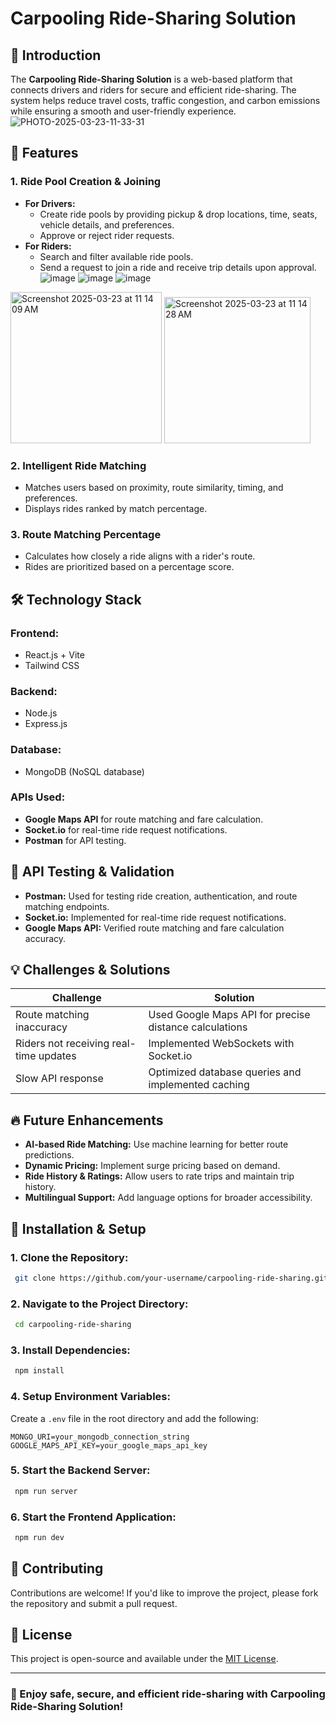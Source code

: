 # Carpooling Ride-Sharing Solution

## 🚀 Introduction
The **Carpooling Ride-Sharing Solution** is a web-based platform that connects drivers and riders for secure and efficient ride-sharing. The system helps reduce travel costs, traffic congestion, and carbon emissions while ensuring a smooth and user-friendly experience.
![PHOTO-2025-03-23-11-33-31](https://github.com/user-attachments/assets/15ca2795-7d17-446f-b040-3d4447237357)
## 🎯 Features

### **1. Ride Pool Creation & Joining**
- **For Drivers:**
  - Create ride pools by providing pickup & drop locations, time, seats, vehicle details, and preferences.
  - Approve or reject rider requests.
- **For Riders:**
  - Search and filter available ride pools.
  - Send a request to join a ride and receive trip details upon approval.
![image](https://github.com/user-attachments/assets/9aafcb7d-7fa1-49c5-bbf1-369e205bfd37)
![image](https://github.com/user-attachments/assets/8e9d70d6-6587-4776-a902-7da120b5cafb)
![image](https://github.com/user-attachments/assets/84a8e351-80b3-4006-8fab-4b70d33f1d90)
<img width="242" alt="Screenshot 2025-03-23 at 11 14 09 AM" src="https://github.com/user-attachments/assets/62f7ee89-7338-4436-bb63-1cd04840ee6b" />

<img width="234" alt="Screenshot 2025-03-23 at 11 14 28 AM" src="https://github.com/user-attachments/assets/1d1a1d60-8671-4172-a3c7-946ce72ebdd4" />

### **2. Intelligent Ride Matching**
- Matches users based on proximity, route similarity, timing, and preferences.
- Displays rides ranked by match percentage.

### **3. Route Matching Percentage**
- Calculates how closely a ride aligns with a rider's route.
- Rides are prioritized based on a percentage score.

## 🛠️ Technology Stack
### **Frontend:**
- React.js + Vite
- Tailwind CSS

### **Backend:**
- Node.js
- Express.js

### **Database:**
- MongoDB (NoSQL database)

### **APIs Used:**
- **Google Maps API** for route matching and fare calculation.
- **Socket.io** for real-time ride request notifications.
- **Postman** for API testing.

## 🧪 API Testing & Validation
- **Postman:** Used for testing ride creation, authentication, and route matching endpoints.
- **Socket.io:** Implemented for real-time ride request notifications.
- **Google Maps API:** Verified route matching and fare calculation accuracy.

## 💡 Challenges & Solutions
| **Challenge** | **Solution** |
|--------------|-------------|
| Route matching inaccuracy | Used Google Maps API for precise distance calculations |
| Riders not receiving real-time updates | Implemented WebSockets with Socket.io |
| Slow API response | Optimized database queries and implemented caching |

## 🔥 Future Enhancements
- **AI-based Ride Matching:** Use machine learning for better route predictions.
- **Dynamic Pricing:** Implement surge pricing based on demand.
- **Ride History & Ratings:** Allow users to rate trips and maintain trip history.
- **Multilingual Support:** Add language options for broader accessibility.

## 📜 Installation & Setup
### **1. Clone the Repository:**
```sh
 git clone https://github.com/your-username/carpooling-ride-sharing.git
```

### **2. Navigate to the Project Directory:**
```sh
 cd carpooling-ride-sharing
```

### **3. Install Dependencies:**
```sh
 npm install
```

### **4. Setup Environment Variables:**
Create a `.env` file in the root directory and add the following:
```env
MONGO_URI=your_mongodb_connection_string
GOOGLE_MAPS_API_KEY=your_google_maps_api_key
```

### **5. Start the Backend Server:**
```sh
 npm run server
```

### **6. Start the Frontend Application:**
```sh
 npm run dev
```

## 📌 Contributing
Contributions are welcome! If you'd like to improve the project, please fork the repository and submit a pull request.

## 📄 License
This project is open-source and available under the [MIT License](LICENSE).

---
### 🚀 Enjoy safe, secure, and efficient ride-sharing with Carpooling Ride-Sharing Solution!
